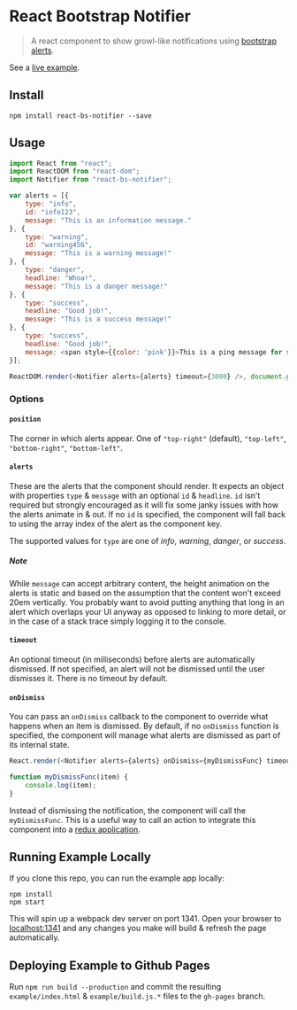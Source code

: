 # React Bootstrap Notifier

> A react component to show growl-like notifications using [bootstrap alerts](http://getbootstrap.com/components/#alerts).

See a [live example](http://chadly.github.io/react-bs-notifier/).

## Install

```
npm install react-bs-notifier --save
```

## Usage

```js
import React from "react";
import ReactDOM from "react-dom";
import Notifier from "react-bs-notifier";

var alerts = [{
	type: "info",
	id: "info123",
	message: "This is an information message."
}, {
	type: "warning",
	id: "warning456",
	message: "This is a warning message!"
}, {
	type: "danger",
	headline: "Whoa!",
	message: "This is a danger message!"
}, {
	type: "success",
	headline: "Good job!",
	message: "This is a success message!"
}, {
	type: "success",
	headline: "Good job!",
	message: <span style={{color: 'pink'}}>This is a ping message for some reason!</span>
}];

ReactDOM.render(<Notifier alerts={alerts} timeout={3000} />, document.getElementById("myApp"));
```

### Options

#### `position`

The corner in which alerts appear.
One of `"top-right"` (default), `"top-left"`, `"bottom-right"`, `"bottom-left"`.

#### `alerts`

These are the alerts that the component should render. It expects an object with properties `type` & `message` with an optional `id` & `headline`. `id` isn't required but strongly encouraged as it will fix some janky issues with how the alerts animate in & out. If no `id` is specified, the component will fall back to using the array index of the alert as the component key.

The supported values for `type` are one of _info_, _warning_, _danger_, or _success_.

##### Note

While `message` can accept arbitrary content,
the height animation on the alerts is static
and based on the assumption that the content won't exceed 20em vertically.
You probably want to avoid putting anything that long in an alert which overlaps your UI anyway
as opposed to linking to more detail, or in the case of a stack trace simply logging it to the console. 

#### `timeout`

An optional timeout (in milliseconds) before alerts are automatically dismissed. If not specified, an alert will not be dismissed until the user dismisses it. There is no timeout by default.

#### `onDismiss`

You can pass an `onDismiss` callback to the component to override what happens when an item is dismissed. By default, if no `onDismiss` function is specified, the component will manage what alerts are dismissed as part of its internal state.

```js
React.render(<Notifier alerts={alerts} onDismiss={myDismissFunc} timeout={1500} />, document.getElementById("myApp"));

function myDismissFunc(item) {
	console.log(item);
}
```

Instead of dismissing the notification, the component will call the `myDismissFunc`. This is a useful way to call an action to integrate this component into a [redux application](http://redux.js.org/).

## Running Example Locally

If you clone this repo, you can run the example app locally:

```
npm install
npm start
```

This will spin up a webpack dev server on port 1341. Open your browser to [localhost:1341](http://localhost:1341/) and any changes you make will build & refresh the page automatically.

## Deploying Example to Github Pages

Run `npm run build --production` and commit the resulting `example/index.html` & `example/build.js.*` files to the `gh-pages` branch.